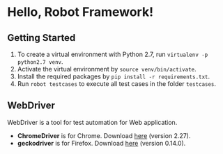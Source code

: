 # Hello, Robot Framework!

## Getting Started

1. To create a virtual environment with Python 2.7, run `virtualenv -p python2.7 venv`.
2. Activate the virtual environment by `source venv/bin/activate`.
3. Install the required packages by `pip install -r requirements.txt`.
4. Run `robot testcases` to execute all test cases in the folder `testcases`.

## WebDriver

WebDriver is a tool for test automation for Web application.

* **ChromeDriver** is for Chrome. Download [here](https://chromedriver.storage.googleapis.com/index.html?path=2.27/) (version 2.27).
* **geckodriver** is for Firefox. Download [here](https://github.com/mozilla/geckodriver/releases/tag/v0.14.0) (version 0.14.0).

